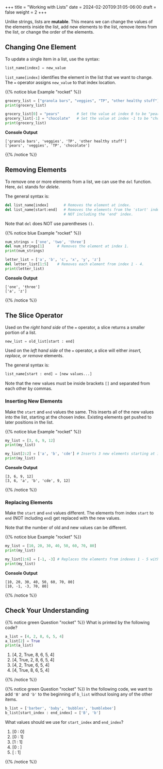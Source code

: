 +++
title = "Working with Lists"
date = 2024-02-20T09:31:05-06:00
draft = false
weight = 2
+++

Unlike strings, lists are **mutable**. This means we can change the values of
the elements inside the list, add new elements to the list, remove items from
the list, or change the order of the elements.

## Changing One Element

To update a single item in a list, use the syntax:

```python
list_name[index] = new_value
```

`list_name[index]` identifies the element in the list that we want to change.
The `=` operator assigns `new_value` to that index location.


{{% notice blue Example "rocket" %}}
```python {linenos=table}
grocery_list = ["granola bars", "veggies", "TP", "other healthy stuff"]
print(grocery_list)

grocery_list[0] = "pears"        # Set the value at index 0 to be "pears"
grocery_list[-1] = "chocolate"   # Set the value at index -1 to be "chocolate"
print(grocery_list)
```

**Console Output**

```console
['granola bars', 'veggies', 'TP', 'other healthy stuff']
['pears', 'veggies', 'TP', 'chocolate']
```
{{% /notice %}}

## Removing Elements

To remove one or more elements from a list, we can use the `del` function.
Here, `del` stands for *delete*.

The general syntax is:

```python
del list_name[index]       # Removes the element at index.
del list_name[start:end]   # Removes the elements from the 'start' index up to but
                           # NOT including the 'end' index.
```

Note that `del` does NOT use parentheses `()`.

{{% notice blue Example "rocket" %}}
```python {linenos=table}
num_strings = ['one', 'two', 'three']
del num_strings[1]      # Removes the element at index 1.
print(num_strings)

letter_list = ['a', 'b', 'c', 'x', 'y', 'z']
del letter_list[1:5]    # Removes each element from index 1 - 4.
print(letter_list)
```

**Console Output**

```console
['one', 'three']
['a', 'z']
```
{{% /notice %}}

## The Slice Operator

Used on the *right hand side* of the `=` operator, a slice returns a smaller
portion of a list.

```python
new_list = old_list[start : end]
```

Used on the *left hand side* of the `=` operator, a slice will either
*insert, replace, or remove* elements.

The general syntax is:

```python
list_name[start : end] = [new values...]
```

Note that the new values must be inside brackets `[]` and separated from each
other by commas.

### Inserting New Elements

Make the `start` and `end` values the same. This inserts all of the new
values into the list, starting at the chosen index. Existing elements get
pushed to later positions in the list.

{{% notice blue Example "rocket" %}}
```python {linenos=table}
my_list = [3, 6, 9, 12]
print(my_list)

my_list[2:2] = ['a', 'b', 'cde'] # Inserts 3 new elements starting at index 2.
print(my_list)
```

**Console Output**

```console
[3, 6, 9, 12]
[3, 6, 'a', 'b', 'cde', 9, 12]
```
{{% /notice %}}

### Replacing Elements

Make the `start` and `end` values different. The elements from index
`start` to `end` (NOT including `end`) get replaced with the new values.

Note that the number of old and new values can be different.

{{% notice blue Example "rocket" %}}
```python {linenos=table}
my_list = [10, 20, 30, 40, 50, 60, 70, 80]
print(my_list)

my_list[1:6] = [-1, -3] # Replaces the elements from indexes 1 - 5 with two new values.
print(my_list)
```

**Console Output**

```console
[10, 20, 30, 40, 50, 60, 70, 80]
[10, -1, -3, 70, 80]
```
{{% /notice %}}

## Check Your Understanding

{{% notice green Question "rocket" %}}
What is printed by the following code?

```python {linenos=table}
a_list = [4, 2, 8, 6, 5, 4]
a_list[2] = True
print(a_list)
```
1. [4, 2, True, 8, 6, 5, 4]
1. [4, True, 2, 8, 6, 5, 4]
1. [4, 2, True, 6, 5, 4]
1. [4, True, 8, 6, 5, 4]
<!-- Solution: 3 -->
{{% /notice %}}

{{% notice green Question "rocket" %}}
In the following code, we want to add `'B'` and `'b'` to the beginning
of `b_list` without losing any of the other items.

```python
b_list = ['barber', 'baby', 'bubbles', 'bumblebee']
b_list[start_index : end_index] = ['B', 'b']
```

What values should we use for `start_index` and `end_index`?

1. [0 : 0]
1. [0 : 1]
1. [1 : 1]
1. [0 : ]
1. [ : 1]

<!-- Solution: 1 -->
{{% /notice %}}


